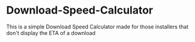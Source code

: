 # Download-Speed-Calculator
This is a simple Download Speed Calculator made for those installers that don't display the ETA of a download
